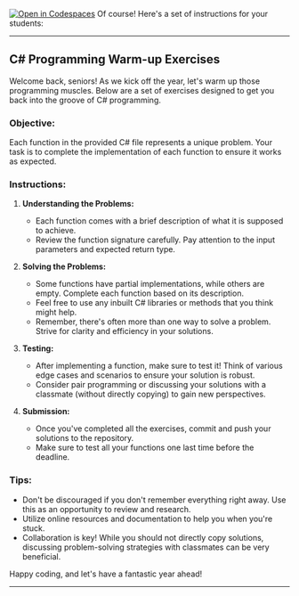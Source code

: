 [![Open in Codespaces](https://classroom.github.com/assets/launch-codespace-7f7980b617ed060a017424585567c406b6ee15c891e84e1186181d67ecf80aa0.svg)](https://classroom.github.com/open-in-codespaces?assignment_repo_id=11643665)
Of course! Here's a set of instructions for your students:

---

## **C# Programming Warm-up Exercises**

Welcome back, seniors! As we kick off the year, let's warm up those programming muscles. Below are a set of exercises designed to get you back into the groove of C# programming. 

### **Objective:**
Each function in the provided C# file represents a unique problem. Your task is to complete the implementation of each function to ensure it works as expected. 

### **Instructions:**

1. **Understanding the Problems:**
    - Each function comes with a brief description of what it is supposed to achieve.
    - Review the function signature carefully. Pay attention to the input parameters and expected return type.

2. **Solving the Problems:**
    - Some functions have partial implementations, while others are empty. Complete each function based on its description.
    - Feel free to use any inbuilt C# libraries or methods that you think might help.
    - Remember, there's often more than one way to solve a problem. Strive for clarity and efficiency in your solutions.

3. **Testing:**
    - After implementing a function, make sure to test it! Think of various edge cases and scenarios to ensure your solution is robust.
    - Consider pair programming or discussing your solutions with a classmate (without directly copying) to gain new perspectives.

4. **Submission:**
    - Once you've completed all the exercises, commit and push your solutions to the repository.
    - Make sure to test all your functions one last time before the deadline.

### **Tips:**
- Don't be discouraged if you don't remember everything right away. Use this as an opportunity to review and research.
- Utilize online resources and documentation to help you when you're stuck.
- Collaboration is key! While you should not directly copy solutions, discussing problem-solving strategies with classmates can be very beneficial.

Happy coding, and let's have a fantastic year ahead!

--- 